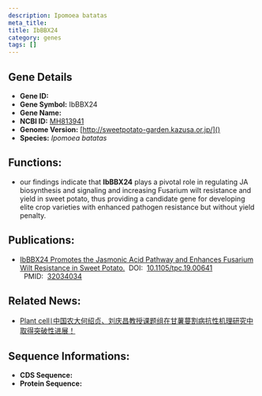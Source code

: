 ```yaml
---
description: Ipomoea batatas
meta_title:
title: IbBBX24
category: genes
tags: []
---
```


## Gene Details
- **Gene ID:**	[]()
- **Gene Symbol:** IbBBX24
- **Gene Name:** 
- **NCBI ID:** [MH813941](https://www.ncbi.nlm.nih.gov/gene/?term=MH813941)
- **Genome Version:** [http://sweetpotato-garden.kazusa.or.jp/]()
- **Species:** *Ipomoea batatas*

## Functions:
   - our findings indicate that **IbBBX24** plays a pivotal role in regulating JA biosynthesis and signaling and increasing Fusarium wilt resistance and yield in sweet potato, thus providing a candidate gene for developing elite crop varieties with enhanced pathogen resistance but without yield penalty.

## Publications:
   - [IbBBX24 Promotes the Jasmonic Acid Pathway and Enhances Fusarium Wilt Resistance in Sweet Potato.]( https://academic.oup.com/plcell/article/32/4/1102/6115638?login=true)&nbsp;&nbsp;DOI:&nbsp;&nbsp;[10.1105/tpc.19.00641 ](https://academic.oup.com/plcell/article/32/4/1102/6115638?login=true)&nbsp;&nbsp;PMID:&nbsp;&nbsp;[32034034](https://pubmed.ncbi.nlm.nih.gov/32034034/)

## Related News:
   - [Plant cell∣中国农大何绍贞、刘庆昌教授课题组在甘薯蔓割病抗性机理研究中取得突破性进展！](https://mp.weixin.qq.com/s?__biz=Mzg3MDEwNDEyMg==&mid=2247487281&idx=3&sn=d444307149f51d80ff60aaeec2bbb96a&chksm=ce93a264f9e42b724ec73a1d578873e5c50dc300d4248d859ebb3f35729a3f5e2f0b0553575f&scene=27#wechat_redirect)

## Sequence Informations:
- **CDS Sequence:**
- **Protein Sequence:**

